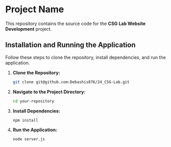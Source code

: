 # Project Name

This repository contains the source code for the **CSG Lab Website Development** project.

## Installation and Running the Application

Follow these steps to clone the repository, install dependencies, and run the application.

1. **Clone the Repository:**

   ```bash
   git clone git@github.com:Debashis876/24_CSG-Lab.git
   ```
2. **Navigate to the Project Directory:**

    ```bash
    cd your-repository
    ```
3. **Install Dependencies:**

    ```bash
    npm install
    ```
4. **Run the Application:**

    ```bash
    node server.js
    ```
